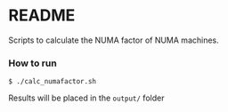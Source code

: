 # README #

Scripts to calculate the NUMA factor of NUMA machines.

### How to run ###

    $ ./calc_numafactor.sh

Results will be placed in the ```output/``` folder
